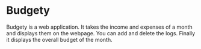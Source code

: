# Budgety
Budgety is a web application.
It takes the income and expenses of a month and displays them on the webpage.
You can add and delete the logs.
Finally it displays the overall budget of the month.
